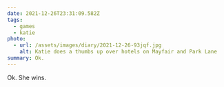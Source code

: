 ```yaml
---
date: 2021-12-26T23:31:09.582Z
tags:
  - games
  - katie
photo:
  - url: /assets/images/diary/2021-12-26-93jqf.jpg
    alt: Katie does a thumbs up over hotels on Mayfair and Park Lane
summary: Ok.
---
```

Ok. She wins. 
